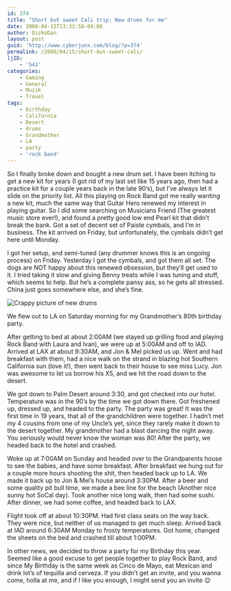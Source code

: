 ```yaml
---
id: 374
title: "Short but sweet Cali trip; New drums for me"
date: 2008-04-15T23:33:58-04:00
author: DizkoDan
layout: post
guid: 'http://www.cyberjunx.com/blog/?p=374'
permalink: /2008/04/15/short-but-sweet-cali/
ljID:
    - '541'
categories:
    - Gaming
    - General
    - Muzik
    - Travel
tags:
    - birthday
    - California
    - Desert
    - drums
    - Grandmother
    - LA
    - party
    - 'rock band'
---
```


So I finally broke down and bought a new drum set. I have been itching to get a new kit for years (I got rid of my last set like 15 years ago, then had a practice kit for a couple years back in the late 90’s), but I’ve always let it slide on the priority list. All this playing on Rock Band got me really wanting a new kit, much the same way that Guitar Hero renewed my interest in playing guitar. So I did some searching on Musicians Friend (The greatest music store ever!), and found a pretty good low end Pearl kit that didn’t break the bank. Got a set of decent set of Paiste cymbals, and I’m in business. The kit arrived on Friday, but unfortunately, the cymbals didn’t get here until Monday.

I got her setup, and semi-tuned (any drummer knows this is an ongoing process) on Friday. Yesterday I got the cymbals, and got them all set. The dogs are NOT happy about this renewed obsession, but they’ll get used to it. I tried taking it slow and giving Benny treats while I was tuning and stuff, which seems to help. But he’s a complete pansy ass, so he gets all stressed. China just goes somewhere else, and she’s fine.

![Crappy picture of new drums](http://www.cyberjunx.com/drums1.jpg)

We flew out to LA on Saturday morning for my Grandmother’s 80th birthday party.

After getting to bed at about 2:00AM (we stayed up grilling food and playing Rock Band with Laura and Ivan), we were up at 5:00AM and off to IAD. Arrived at LAX at about 9:30AM, and Jon &amp; Mel picked us up. Went and had breakfast with them, had a nice walk on the strand in blazing hot Southern California sun (love it!), then went back to their house to see miss Lucy. Jon was awesome to let us borrow his X5, and we hit the road down to the desert.

We got down to Palm Desert around 3:30, and got checked into our hotel. Temperature was in the 90’s by the time we got down there. Got freshened up, dressed up, and headed to the party. The party was great! It was the first time in 19 years, that all of the grandchildren were together. I hadn’t met my 4 cousins from one of my Uncle’s yet, since they rarely make it down to the desert together. My grandmother had a blast dancing the night away. You seriously would never know the woman was 80! After the party, we headed back to the hotel and crashed.

Woke up at 7:00AM on Sunday and headed over to the Grandparents house to see the babies, and have some breakfast. After breakfast we hung out for a couple more hours shooting the shit, then headed back up to LA. We made it back up to Jon &amp; Mel’s house around 3:30PM. After a beer and some quality pit bull time, we made a bee line for the beach (Another nice sunny hot SoCal day). Took another nice long walk, then had some sushi. After dinner, we had some coffee, and headed back to LAX.

Flight took off at about 10:30PM. Had first class seats on the way back. They were nice, but neither of us managed to get much sleep. Arrived back at IAD around 6:30AM Monday to frosty temperatures. Got home, changed the sheets on the bed and crashed till about 1:00PM.

In other news, we decided to throw a party for my Birthday this year. Seemed like a good excuse to get people together to play Rock Band, and since My Birthday is the same week as Cinco de Mayo, eat Mexican and drink lot’s of tequilla and cerveza. If you didn’t get an invite, and you wanna come, holla at me, and if I like you enough, I might send you an invite 😉